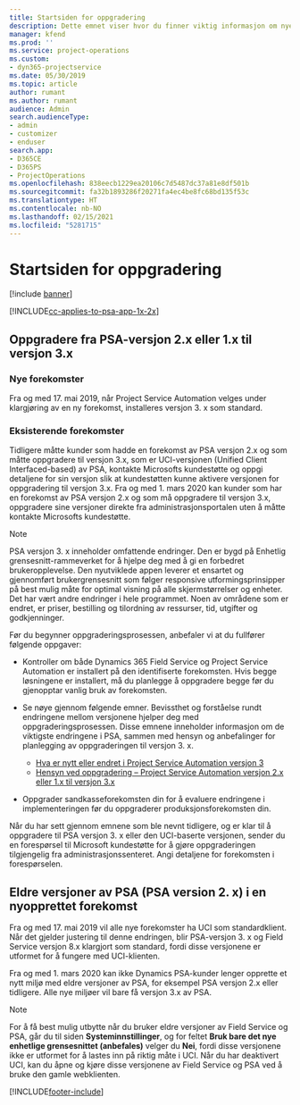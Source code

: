 ```yaml
---
title: Startsiden for oppgradering
description: Dette emnet viser hvor du finner viktig informasjon om nye og endrede funksjoner i Dynamics 365 Project Service Automation, og prosessen med å oppgradere til nyeste versjon.
manager: kfend
ms.prod: ''
ms.service: project-operations
ms.custom:
- dyn365-projectservice
ms.date: 05/30/2019
ms.topic: article
author: rumant
ms.author: rumant
audience: Admin
search.audienceType:
- admin
- customizer
- enduser
search.app:
- D365CE
- D365PS
- ProjectOperations
ms.openlocfilehash: 838eecb1229ea20106c7d5487dc37a81e8df501b
ms.sourcegitcommit: fa32b1893286f20271fa4ec4be8fc68bd135f53c
ms.translationtype: HT
ms.contentlocale: nb-NO
ms.lasthandoff: 02/15/2021
ms.locfileid: "5281715"
---
```

# <a name="upgrade-home-page"></a>Startsiden for oppgradering

[!include [banner](../includes/psa-now-project-operations.md)]

[!INCLUDE[cc-applies-to-psa-app-1x-2x](../includes/cc-applies-to-psa-app-1x-2x.md)]

## <a name="upgrade-from-psa-version-2x-or-1x-to-version-3x"></a>Oppgradere fra PSA-versjon 2.x eller 1.x til versjon 3.x

### <a name="new-instances"></a>Nye forekomster

Fra og med 17. mai 2019, når Project Service Automation velges under klargjøring av en ny forekomst, installeres versjon 3. x som standard.

### <a name="existing-instances"></a>Eksisterende forekomster

Tidligere måtte kunder som hadde en forekomst av PSA versjon 2.x og som måtte oppgradere til versjon 3.x, som er UCI-versjonen (Unified Client Interfaced-based) av PSA, kontakte Microsofts kundestøtte og oppgi detaljene for sin versjon slik at kundestøtten kunne aktivere versjonen for oppgradering til versjon 3.x. Fra og med 1. mars 2020 kan kunder som har en forekomst av PSA versjon 2.x og som må oppgradere til versjon 3.x, oppgradere sine versjoner direkte fra administrasjonsportalen uten å måtte kontakte Microsofts kundestøtte.  

> [!NOTE]
> PSA versjon 3. x inneholder omfattende endringer. Den er bygd på Enhetlig grensesnitt-rammeverket for å hjelpe deg med å gi en forbedret brukeropplevelse. Den nyutviklede appen leverer et ensartet og gjennomført brukergrensesnitt som følger responsive utformingsprinsipper på best mulig måte for optimal visning på alle skjermstørrelser og enheter. Det har vært andre endringer i hele programmet. Noen av områdene som er endret, er priser, bestilling og tilordning av ressurser, tid, utgifter og godkjenninger.

Før du begynner oppgraderingsprosessen, anbefaler vi at du fullfører følgende oppgaver:

- Kontroller om både Dynamics 365 Field Service og Project Service Automation er installert på den identifiserte forekomsten. Hvis begge løsningene er installert, må du planlegge å oppgradere begge før du gjenopptar vanlig bruk av forekomsten.
- Se nøye gjennom følgende emner. Bevissthet og forståelse rundt endringene mellom versjonene hjelper deg med oppgraderingsprosessen. Disse emnene inneholder informasjon om de viktigste endringene i PSA, sammen med hensyn og anbefalinger for planlegging av oppgraderingen til versjon 3. x.

    - [Hva er nytt eller endret i Project Service Automation versjon 3](whats-new-changed-v3.md)
    - [Hensyn ved oppgradering – Project Service Automation versjon 2.x eller 1.x til versjon 3.x](upgrade-v3.md)

- Oppgrader sandkasseforekomsten din for å evaluere endringene i implementeringen før du oppgraderer produksjonsforekomsten din.

Når du har sett gjennom emnene som ble nevnt tidligere, og er klar til å oppgradere til PSA versjon 3. x eller den UCI-baserte versjonen, sender du en forespørsel til Microsoft kundestøtte for å gjøre oppgraderingen tilgjengelig fra administrasjonssenteret. Angi detaljene for forekomsten i forespørselen.

## <a name="older-versions-of-psa-psa-version-2x-in-a-newly-created-instance"></a>Eldre versjoner av PSA (PSA version 2. x) i en nyopprettet forekomst

Fra og med 17. mai 2019 vil alle nye forekomster ha UCI som standardklient. Når det gjelder justering til denne endringen, blir PSA-versjon 3. x og Field Service versjon 8.x klargjort som standard, fordi disse versjonene er utformet for å fungere med UCI-klienten.

Fra og med 1. mars 2020 kan ikke Dynamics PSA-kunder lenger opprette et nytt miljø med eldre versjoner av PSA, for eksempel PSA versjon 2.x eller tidligere. Alle nye miljøer vil bare få versjon 3.x av PSA.

> [!NOTE]
> For å få best mulig utbytte når du bruker eldre versjoner av Field Service og PSA, går du til siden **Systeminnstillinger**, og for feltet **Bruk bare det nye enhetlige grensesnittet (anbefales)** velger du **Nei**, fordi disse versjonene ikke er utformet for å lastes inn på riktig måte i UCI. Når du har deaktivert UCI, kan du åpne og kjøre disse versjonene av Field Service og PSA ved å bruke den gamle webklienten. 


[!INCLUDE[footer-include](../includes/footer-banner.md)]